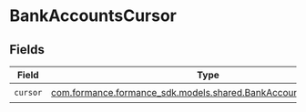# BankAccountsCursor


## Fields

| Field                                                                                                               | Type                                                                                                                | Required                                                                                                            | Description                                                                                                         |
| ------------------------------------------------------------------------------------------------------------------- | ------------------------------------------------------------------------------------------------------------------- | ------------------------------------------------------------------------------------------------------------------- | ------------------------------------------------------------------------------------------------------------------- |
| `cursor`                                                                                                            | [com.formance.formance_sdk.models.shared.BankAccountsCursorCursor](../../models/shared/BankAccountsCursorCursor.md) | :heavy_check_mark:                                                                                                  | N/A                                                                                                                 |